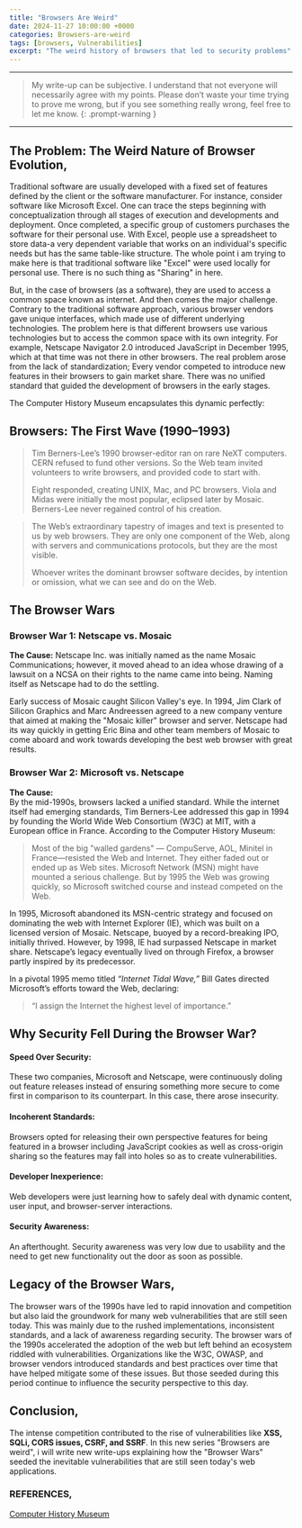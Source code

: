 ```yaml
---
title: "Browsers Are Weird"
date: 2024-11-27 10:00:00 +0000
categories: Browsers-are-weird
tags: [browsers, Vulnerabilities]
excerpt: "The weird history of browsers that led to security problems"
---
```


---

> My write-up can be subjective. I understand that not everyone will necessarily agree with my points. Please don’t waste your time trying to prove me wrong, but if you see something really wrong, feel free to let me know.
> {: .prompt-warning }

---

## The Problem: The Weird Nature of Browser Evolution,

Traditional software are usually developed with a fixed set of features defined by the client or the software manufacturer. For instance, consider software like Microsoft Excel. One can trace the steps beginning with conceptualization through all stages of execution and developments and deployment. Once completed, a specific group of customers purchases the software for their personal use. With Excel, people use a spreadsheet to store data-a very dependent variable that works on an individual's specific needs but has the same table-like structure. The whole point i am trying to make here is that traditional software like "Excel" were used locally for personal use.
There is no such thing as "Sharing" in here.

But, in the case of browsers (as a software), they are used to access a common space known as internet. And then comes the major challenge. Contrary to the traditional software approach, various browser vendors gave unique interfaces, which made use of different underlying technologies. The problem here is that different browsers use various technologies but to access the common space with its own integrity. For example, Netscape Navigator 2.0 introduced JavaScript in December 1995, which at that time was not there in other browsers. The real problem arose from the lack of standardization; Every vendor competed to introduce new features in their browsers to gain market share. There was no unified standard that guided the development of browsers in the early stages.

The Computer History Museum encapsulates this dynamic perfectly:

## Browsers: The First Wave (1990–1993)

> Tim Berners-Lee’s 1990 browser-editor ran on rare NeXT computers. CERN refused to fund other versions. So the Web team invited volunteers to write browsers, and provided code to start with.
>
> Eight responded, creating UNIX, Mac, and PC browsers. Viola and Midas were initially the most popular, eclipsed later by Mosaic. Berners-Lee never regained control of his creation.

> The Web’s extraordinary tapestry of images and text is presented to us by web browsers. They are only one component of the Web, along with servers and communications protocols, but they are the most visible.
>
> Whoever writes the dominant browser software decides, by intention or omission, what we can see and do on the Web.

## The Browser Wars

### Browser War 1: Netscape vs. Mosaic

**The Cause:**
Netscape Inc. was initially named as the name Mosaic Communications; however, it moved ahead to an idea whose drawing of a lawsuit on a NCSA on their rights to the name came into being. Naming itself as Netscape had to do the settling.

Early success of Mosaic caught Silicon Valley's eye. In 1994, Jim Clark of Silicon Graphics and Marc Andreessen agreed to a new company venture that aimed at making the "Mosaic killer" browser and server. Netscape had its way quickly in getting Eric Bina and other team members of Mosaic to come aboard and work towards developing the best web browser with great results.

### Browser War 2: Microsoft vs. Netscape

**The Cause:**  
By the mid-1990s, browsers lacked a unified standard. While the internet itself had emerging standards, Tim Berners-Lee addressed this gap in 1994 by founding the World Wide Web Consortium (W3C) at MIT, with a European office in France. According to the Computer History Museum:

> Most of the big "walled gardens" — CompuServe, AOL, Minitel in France—resisted the Web and Internet. They either faded out or ended up as Web sites. Microsoft Network (MSN) might have mounted a serious challenge. But by 1995 the Web was growing quickly, so Microsoft switched course and instead competed on the Web.

In 1995, Microsoft abandoned its MSN-centric strategy and focused on dominating the web with Internet Explorer (IE), which was built on a licensed version of Mosaic. Netscape, buoyed by a record-breaking IPO, initially thrived. However, by 1998, IE had surpassed Netscape in market share. Netscape’s legacy eventually lived on through Firefox, a browser partly inspired by its predecessor.

In a pivotal 1995 memo titled _“Internet Tidal Wave,”_ Bill Gates directed Microsoft’s efforts toward the Web, declaring:

> “I assign the Internet the highest level of importance.”

## Why Security Fell During the Browser War?

#### Speed Over Security:

These two companies, Microsoft and Netscape, were continuously doling out feature releases instead of ensuring something more secure to come first in comparison to its counterpart. In this case, there arose insecurity.

#### Incoherent Standards:

Browsers opted for releasing their own perspective features for being featured in a browser including JavaScript cookies as well as cross-origin sharing so the features may fall into holes so as to create vulnerabilities.

#### Developer Inexperience:

Web developers were just learning how to safely deal with dynamic content, user input, and browser-server interactions.

#### Security Awareness:

An afterthought. Security awareness was very low due to usability and the need to get new functionality out the door as soon as possible.

## Legacy of the Browser Wars,

The browser wars of the 1990s have led to rapid innovation and competition but also laid the groundwork for many web vulnerabilities that are still seen today. This was mainly due to the rushed implementations, inconsistent standards, and a lack of awareness regarding security.
The browser wars of the 1990s accelerated the adoption of the web but left behind an ecosystem riddled with vulnerabilities. Organizations like the W3C, OWASP, and browser vendors introduced standards and best practices over time that have helped mitigate some of these issues. But those seeded during this period continue to influence the security perspective to this day.

## Conclusion,

The intense competition contributed to the rise of vulnerabilities like **XSS, SQLi, CORS issues, CSRF, and SSRF**. In this new series "Browsers are weird", i will write new write-ups explaining how the "Browser Wars" seeded the inevitable vulnerabilities that are still seen today's web applications.

### REFERENCES,

[Computer History Museum](https://www.computerhistory.org/revolution/the-web/20/389)
